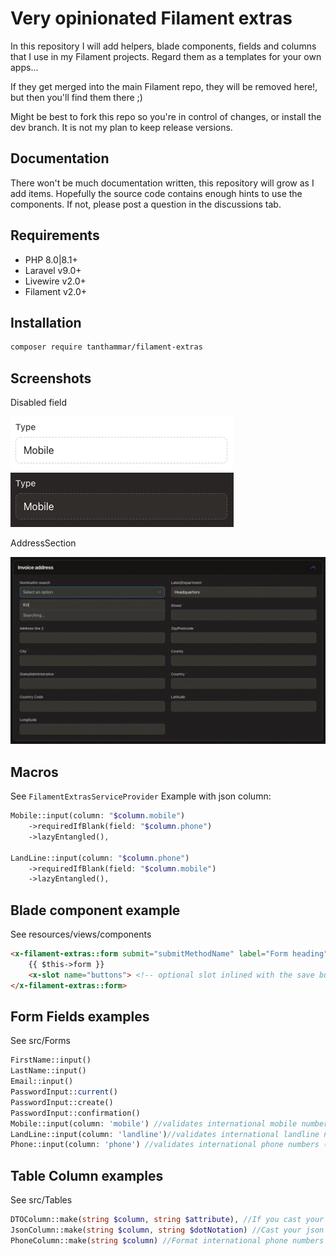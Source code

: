 # Very opinionated Filament extras
In this repository I will add helpers, blade components, fields and columns that I use in my Filament projects.
Regard them as a templates for your own apps...

If they get merged into the main Filament repo, they will be removed here!, but then you'll find them there ;)

Might be best to fork this repo so you're in control of changes, or install the dev branch. It is not my plan to keep release versions.

## Documentation
There won't be much documentation written, this repository will grow as I add items.
Hopefully the source code contains enough hints to use the components.
If not, please post a question in the discussions tab.

## Requirements
- PHP 8.0|8.1+
- Laravel v9.0+
- Livewire v2.0+
- Filament v2.0+

## Installation
```bash
composer require tanthammar/filament-extras
```

## Screenshots
Disabled field

![](images/Disabled.png) ![](images/Disabled-dark.png)

AddressSection

![AddressSection](images/AddressSection.gif)

## Macros
See `FilamentExtrasServiceProvider`
Example with json column:
```php
Mobile::input(column: "$column.mobile")
    ->requiredIfBlank(field: "$column.phone")
    ->lazyEntangled(),

LandLine::input(column: "$column.phone")
    ->requiredIfBlank(field: "$column.mobile")
    ->lazyEntangled(),
```

## Blade component example
See resources/views/components
```html
<x-filament-extras::form submit="submitMethodName" label="Form heading" description="Very nice form component" button="Save">
    {{ $this->form }}
    <x-slot name="buttons"> <!-- optional slot inlined with the save button --> </x-slot>
</x-filament-extras::form>
```

## Form Fields examples
See src/Forms
```php
FirstName::input()
LastName::input()
Email::input()
PasswordInput::current()
PasswordInput::create()
PasswordInput::confirmation()
Mobile::input(column: 'mobile') //validates international mobile numbers
LandLine::input(column: 'landline')//validates international landline numbers
Phone::input(column: 'phone') //validates international phone numbers (disregards phone number type)
```

## Table Column examples
See src/Tables
```php
DTOColumn::make(string $column, string $attribute), //If you cast your json column into DTO's. Retrieved as $column?->attribute ?? ''
JsonColumn::make(string $column, string $dotNotation) //Cast your json column into 'array'. Retreived as data_get($column, $dotNotation, '')
PhoneColumn::make(string $column) //Format international phone numbers
```


